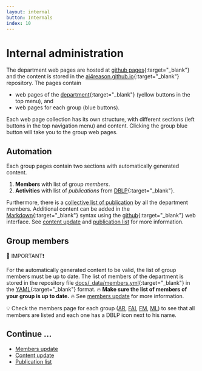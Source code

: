 ```yaml
---
layout: internal
button: Internals
index: 10
---
```


# Internal administration

The department web pages are hosted at 
[github pages](https://pages.github.com/){:target="_blank"} 
and the content is stored in the
[ai4reason.github.io](https://github.com/ai4reason/ai4reason.github.io){:target="_blank"}
repository.
The pages contain 
+ web pages of the 
[department](https://usermap.cvut.cz/search/department/37210#25766){:target="_blank"}
(yellow buttons in the top menu),
and
+ web pages for each group (blue buttons).

Each web page collection has its own structure, with different sections (left buttons in the top navigation menu) and content.
Clicking the group blue button will take you to the group web pages.

## Automation

Each group pages contain two sections with automatically generated content.

1. **Members** with list of group _members_.
2. **Activities** with list of _publications_ from [DBLP](https://dblp.uni-trier.de/){:target="_blank"}.

Furthermore, there is a [collective list of publication](/activities.html) by all the department members.
Additional content can be added in the
[Markdown](https://www.markdownguide.org/){:target="_blank"}
syntax using the
[github](https://github.com/ai4reason/ai4reason.github.io/tree/main/docs/groups){:target="_blank"}
web interface.
See [content update](/internal/content.html) and 
[publication list](/internal/biblio.html) for more information.

## Group members

🔴 IMPORTANT❗

For the automatically generated content to be valid, the list of group members
must be up to date.
The list of members of the department is stored in the repository file 
[docs/_data/members.yml](https://github.com/ai4reason/ai4reason.github.io/blob/main/docs/_data/members.yml/){:target="_blank"}
in the 
[YAML](https://en.wikipedia.org/wiki/YAML/){:target="_blank"} 
format.
🔥 **Make sure the list of members of your group is up to date.** 🔥
See [members update](/internal/members.html) for more information.

💡 Check the members page for each group ([AR](/groups/AR/members.html),
[FAI](/groups/FAI/members.html), [FM](/groups/FM/members.html),
[ML](/groups/ML/members.html)) to see that all members are listed and each one
has a DBLP icon next to his name.



## Continue ...

+ [Members update](/internal/members.html)
+ [Content update](/internal/content.html)
+ [Publication list](/internal/biblio.html)


